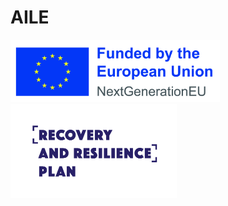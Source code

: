 # AILE

<p align="left">
    <img height=100px src="img/EU-NextGenEU_POS.jpg">
    <img height=150px src="img/POO_logo_angl.png">
</p>
